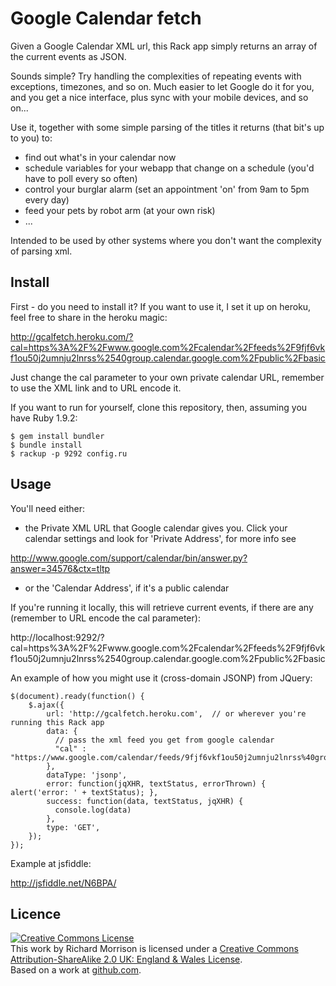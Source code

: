 Google Calendar fetch
=====================

Given a Google Calendar XML url, this Rack app simply returns an array of the current events as JSON.

Sounds simple?  Try handling the complexities of repeating events with exceptions, timezones, and so on.  Much easier to let Google do it
for you, and you get a nice interface, plus sync with your mobile devices, and so on...

Use it, together with some simple parsing of the titles it returns (that bit's up to you) to:

* find out what's in your calendar now
* schedule variables for your webapp that change on a schedule (you'd have to poll every so often)
* control your burglar alarm (set an appointment 'on' from 9am to 5pm every day)
* feed your pets by robot arm (at your own risk)
* ...

Intended to be used by other systems where you don't want the complexity of parsing xml.

Install
-------

First - do you need to install it?  If you want to use it, I set it up on heroku, feel free to share in the heroku magic:

http://gcalfetch.heroku.com/?cal=https%3A%2F%2Fwww.google.com%2Fcalendar%2Ffeeds%2F9fjf6vkf1ou50j2umnju2lnrss%2540group.calendar.google.com%2Fpublic%2Fbasic

Just change the cal parameter to your own private calendar URL, remember to use the XML link and to URL encode it.

If you want to run for yourself, clone this repository, then, assuming you have Ruby 1.9.2:

    $ gem install bundler
    $ bundle install
    $ rackup -p 9292 config.ru

Usage
-----

You'll need either:

* the Private XML URL that Google calendar gives you.  Click your calendar settings
and look for 'Private Address', for more info see

http://www.google.com/support/calendar/bin/answer.py?answer=34576&ctx=tltp

* or the 'Calendar Address', if it's a public calendar

If you're running it locally, this will retrieve current events, if there are any (remember to URL encode the cal parameter):

http://localhost:9292/?cal=https%3A%2F%2Fwww.google.com%2Fcalendar%2Ffeeds%2F9fjf6vkf1ou50j2umnju2lnrss%2540group.calendar.google.com%2Fpublic%2Fbasic


An example of how you might use it (cross-domain JSONP) from JQuery:

    $(document).ready(function() {
        $.ajax({
            url: 'http://gcalfetch.heroku.com',  // or wherever you're running this Rack app
            data: {
              // pass the xml feed you get from google calendar
              "cal" : "https://www.google.com/calendar/feeds/9fjf6vkf1ou50j2umnju2lnrss%40group.calendar.google.com/public/basic"
            },
            dataType: 'jsonp',
            error: function(jqXHR, textStatus, errorThrown) { alert('error: ' + textStatus); },
            success: function(data, textStatus, jqXHR) { 
              console.log(data) 
            },
            type: 'GET',
        });
    });

Example at jsfiddle:

http://jsfiddle.net/N6BPA/

Licence
-------

<a rel="license" href="http://creativecommons.org/licenses/by-sa/2.0/uk/"><img alt="Creative Commons License" style="border-width:0" src="http://i.creativecommons.org/l/by-sa/2.0/uk/88x31.png" /></a><br />This work by <span xmlns:cc="http://creativecommons.org/ns#" property="cc:attributionName">Richard Morrison</span> is licensed under a <a rel="license" href="http://creativecommons.org/licenses/by-sa/2.0/uk/">Creative Commons Attribution-ShareAlike 2.0 UK: England &amp; Wales License</a>.<br />Based on a work at <a xmlns:dct="http://purl.org/dc/terms/" href="https://github.com/mozz100/gcalfetch" rel="dct:source">github.com</a>.